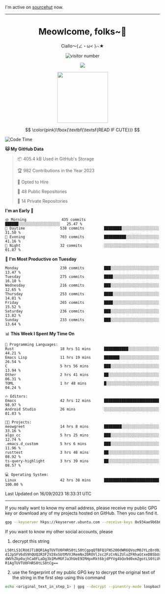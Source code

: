 I'm active on [sourcehut](https://sr.ht/~meow_king/) now. 

---

<div align="center">
  <h1>Meowlcome, folks~👋</h1>
  <p>Ciallo～(∠・ω< )⌒★</p>
</div>

<p align="center">
  <img src="https://count.getloli.com/get/@Ziqi-Yang?theme=rule34" alt="visitor number" />
</p>

<p align="center">
  <img src="https://skillicons.dev/icons?i=rust,c,py,flutter,go,java,js,bash,linux,emacs" />
</p>
<p align="center">
  <img height="165" src="https://github-readme-stats.vercel.app/api?username=Ziqi-Yang&show_icons=true&include_all_commits=true&hide_border=true" />
</p>

$$
\color{pink}\fbox{\textbf{\textsf{READ IF CUTE}}}
$$

<!--START_SECTION:waka-->
![Code Time](http://img.shields.io/badge/Code%20Time-1%2C511%20hrs%2046%20mins-blue)

**🐱 My GitHub Data** 

> 📦 405.4 kB Used in GitHub's Storage 
 > 
> 🏆 982 Contributions in the Year 2023
 > 
> 💼 Opted to Hire
 > 
> 📜 48 Public Repositories 
 > 
> 🔑 14 Private Repositories 
 > 
**I'm an Early 🐤** 

```text
🌞 Morning                435 commits         ██████░░░░░░░░░░░░░░░░░░░   25.47 % 
🌆 Daytime                538 commits         ████████░░░░░░░░░░░░░░░░░   31.50 % 
🌃 Evening                703 commits         ██████████░░░░░░░░░░░░░░░   41.16 % 
🌙 Night                  32 commits          ░░░░░░░░░░░░░░░░░░░░░░░░░   01.87 % 
```
📅 **I'm Most Productive on Tuesday** 

```text
Monday                   230 commits         ███░░░░░░░░░░░░░░░░░░░░░░   13.47 % 
Tuesday                  275 commits         ████░░░░░░░░░░░░░░░░░░░░░   16.10 % 
Wednesday                216 commits         ███░░░░░░░░░░░░░░░░░░░░░░   12.65 % 
Thursday                 253 commits         ████░░░░░░░░░░░░░░░░░░░░░   14.81 % 
Friday                   265 commits         ████░░░░░░░░░░░░░░░░░░░░░   15.52 % 
Saturday                 236 commits         ███░░░░░░░░░░░░░░░░░░░░░░   13.82 % 
Sunday                   233 commits         ███░░░░░░░░░░░░░░░░░░░░░░   13.64 % 
```


📊 **This Week I Spent My Time On** 

```text
💬 Programming Languages: 
Rust                     18 hrs 51 mins      ███████████░░░░░░░░░░░░░░   44.21 % 
Emacs Lisp               11 hrs 19 mins      ███████░░░░░░░░░░░░░░░░░░   26.54 % 
C                        5 hrs 56 mins       ███░░░░░░░░░░░░░░░░░░░░░░   13.94 % 
Other                    2 hrs 41 mins       ██░░░░░░░░░░░░░░░░░░░░░░░   06.31 % 
TOML                     1 hr 48 mins        █░░░░░░░░░░░░░░░░░░░░░░░░   04.24 % 

🔥 Editors: 
Emacs                    42 hrs 12 mins      █████████████████████████   98.97 % 
Android Studio           26 mins             ░░░░░░░░░░░░░░░░░░░░░░░░░   01.03 % 

🐱‍💻 Projects: 
meowgreet                14 hrs 8 mins       ████████░░░░░░░░░░░░░░░░░   33.16 % 
algo_cc                  5 hrs 25 mins       ███░░░░░░░░░░░░░░░░░░░░░░   12.74 % 
.emacs.d_custom          5 hrs 6 mins        ███░░░░░░░░░░░░░░░░░░░░░░   11.96 % 
rusttest                 3 hrs 48 mins       ██░░░░░░░░░░░░░░░░░░░░░░░   08.92 % 
ts-query-highlight       3 hrs 39 mins       ██░░░░░░░░░░░░░░░░░░░░░░░   08.57 % 

💻 Operating System: 
Linux                    42 hrs 38 mins      █████████████████████████   100.00 % 
```


 Last Updated on 16/09/2023 18:33:31 UTC
<!--END_SECTION:waka-->

-----

If you really want to know my email address, please receive my public GPG key or download any of my projects hosted on GitHub. Then you can find it. 
```bash
gpg --keyserver hkps://keyserver.ubuntu.com --receive-keys 0x934ae9b6b6e9ff34
```
If you want to know my other social accounts, please
1) decrypt this string
```
LS0tLS1CRUdJTiBQR1AgTUVTU0FHRS0tLS0tCgpqQTBFQ1FNS200dWR6QVozM0JYLzBrd0JNU0Ru
d1JpSFV6dS9hQUQ2R3F2V28xSUtMVVJRemNxZ0ROVlJsc2FzCnNiZUluZFRhaGtxeDBSbUxEajVq
dWVhZkp0ajhCa0FLaDg3b1MvMUFJa3hUeE9IRHpxRkt6bjdPYVg4bQo9d0xmZgotLS0tLUVORCBQ
R1AgTUVTU0FHRS0tLS0tCg==
```
2) use the fingerprint of my public GPG key to decrypt the original text of the string in the first step using this command
```bash
echo <original_text_in_step_1> | gpg --decrypt --pinentry-mode loopback --armor
```


